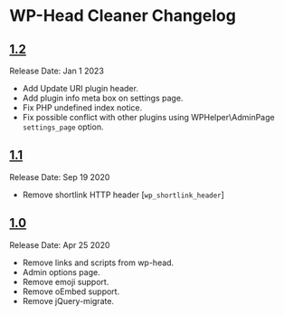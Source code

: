 # WP-Head Cleaner Changelog

## [1.2](https://github.com/abuyoyo/wp-head-cleaner/releases/tag/1.2)
Release Date: Jan 1 2023

- Add Update URI plugin header.
- Add plugin info meta box on settings page.
- Fix PHP undefined index notice.
- Fix possible conflict with other plugins using WPHelper\AdminPage `settings_page` option.


## [1.1](https://github.com/abuyoyo/wp-head-cleaner/releases/tag/1.1)
Release Date: Sep 19 2020

- Remove shortlink HTTP header [`wp_shortlink_header`]


## [1.0](https://github.com/abuyoyo/wp-head-cleaner/releases/tag/1.0)
Release Date: Apr 25 2020

- Remove links and scripts from wp-head.
- Admin options page.
- Remove emoji support.
- Remove oEmbed support.
- Remove jQuery-migrate.
